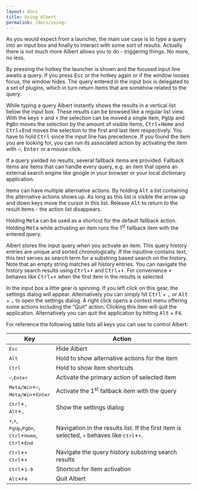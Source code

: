 ```yaml
---
layout: docs
title: Using Albert
permalink: /docs/using/
---
```


As you would expect from a launcher, the main use case is to type a query into an input box and finally to interact with some sort of results. Actually there is not much more Albert allows you to do - triggering things. No more, no less.

By pressing the hotkey the launcher is shown and the focused input line awaits a query. If you press <kbd>Esc</kbd> or the hotkey again or if the window looses focus, the window hides. The query entered in the input box is delegated to a set of plugins, which in turn return items that are somehow related to the query.

While typing a query Albert instantly shows the results in a vertical list below the input box. These results can be browsed like a regular list view. With the keys <kbd>⬆</kbd> and <kbd>⬇</kbd> the selection can be moved a single item, <kbd>PgUp</kbd> and <kbd>PgDn</kbd> moves the selection by the amount of visible items, <kbd>Ctrl</kbd>+<kbd>Home</kbd> and <kbd>Ctrl</kbd>+<kbd>End</kbd> moves the selection to the first and last item respectively. You have to hold <kbd>Ctrl</kbd> since the input line has precedence. If you found the item you are looking for, you can run its associated action by activating the item with <kbd>⏎</kbd>, <kbd>Enter</kbd> or a mouse click.

If a query yielded no results, several fallback items are provided. Fallback items are items that can handle every query, e.g. an item that opens an external search engine like google in your browser or your local dictionary application.

Items can have multiple alternative actions. By holding <kbd>Alt</kbd> a list containing the alternative actions shows up. As long as this list is visible the arrow up and down keys move the cursor in this list. Release <kbd>Alt</kbd> to return to the result items - the action list disappears.

Holding <kbd>Meta</kbd> can be used as a shortcut for the default fallback action. Holding <kbd>Meta</kbd> while activating an item runs the 1<sup>st</sup> fallback item with the entered query.

Albert stores the input query when you activate an item. This query history entries are unique and sorted chronologically. If the inputline contains text, this text serves as search term for a substring based search on the history. Note that an empty string matches all history entries. You can navigate the history search results using <kbd>Ctrl</kbd>+<kbd>⬆</kbd> and <kbd>Ctrl</kbd>+<kbd>⬇</kbd>. For convenience <kbd>⬆</kbd> behaves like <kbd>Ctrl</kbd>+<kbd>⬆</kbd> when the first item in the results is selected.

In the input box a little gear is spinning. If you left click on this gear, the settings dialog will appear. Alternatively you can simply hit <kbd>Ctrl</kbd> + <kbd>,</kbd> or <kbd>Alt</kbd> + <kbd>,</kbd> to open the settings dialog. A right click opens a context menu offering some actions including the
"Quit" action. Clicking this item will quit the application. Alternatively you
can quit the application by hitting <kbd>Alt</kbd> + <kbd>F4</kbd>.

For reference the following table lists all keys you can use to control Albert:

Key  | Action
------------- | -------------
<kbd>Esc</kbd> | Hide Albert
<kbd>Alt</kbd>  | Hold to show alternative actions for the item
<kbd>Ctrl</kbd> | Hold to show item shortcuts
<kbd>⏎</kbd>,<kbd>Enter</kbd> | Activate the primary action of selected item
<kbd>Meta/Win</kbd>+<kbd>⏎</kbd>,<br><kbd>Meta/Win</kbd>+<kbd>Enter</kbd> | Activate the 1<sup>st</sup> fallback item with the query
<kbd>Ctrl</kbd>+<kbd>,</kbd><br><kbd>Alt</kbd>+<kbd>,</kbd> | Show the settings dialog
<kbd>⬆</kbd>,<kbd>⬇</kbd>,<br><kbd>PgUp</kbd>,<kbd>PgDn</kbd>,<br><kbd>Ctrl</kbd>+<kbd>Home</kbd>,<br><kbd>Ctrl</kbd>+<kbd>End</kbd> | Navigation in the results list. If the first item is selected, <kbd>⬆</kbd> behaves like <kbd>Ctrl</kbd>+<kbd>⬆</kbd>.
<kbd>Ctrl</kbd>+<kbd>⬆</kbd><br><kbd>Ctrl</kbd>+<kbd>⬇</kbd> | Navigate the query history substring search results
<kbd>Ctrl</kbd>+<kbd>1-9</kbd> | Shortcut for item activation
<kbd>Alt</kbd>+<kbd>F4</kbd> | Quit Albert
